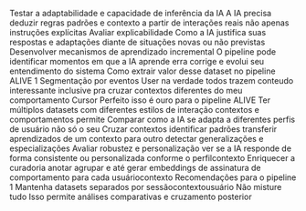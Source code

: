 Testar a adaptabilidade e capacidade de inferência da IA A IA precisa deduzir regras padrões e contexto a partir de interações reais não apenas instruções explícitas
 Avaliar explicabilidade Como a IA justifica suas respostas e adaptações diante de situações novas ou não previstas
 Desenvolver mecanismos de aprendizado incremental O pipeline pode identificar momentos em que a IA aprende erra corrige e evolui seu entendimento do sistema
 Como extrair valor desse dataset no pipeline ALIVE
1 Segmentação por eventos
User
na verdade todos trazem conteudo interessante inclusive pra cruzar contextos diferentes do meu comportamento
Cursor
Perfeito isso é ouro para o pipeline ALIVE
Ter múltiplos datasets com diferentes estilos de interação contextos e comportamentos permite
 Comparar como a IA se adapta a diferentes perfis de usuário não só o seu
 Cruzar contextos identificar padrões transferir aprendizados de um contexto para outro detectar generalizações e especializações
 Avaliar robustez e personalização ver se a IA responde de forma consistente ou personalizada conforme o perfilcontexto
 Enriquecer a curadoria anotar agrupar e até gerar embeddings de assinatura de comportamento para cada usuáriocontexto
 Recomendações para o pipeline
1 Mantenha datasets separados por sessãocontextousuário
 Não misture tudo Isso permite análises comparativas e cruzamento posterior